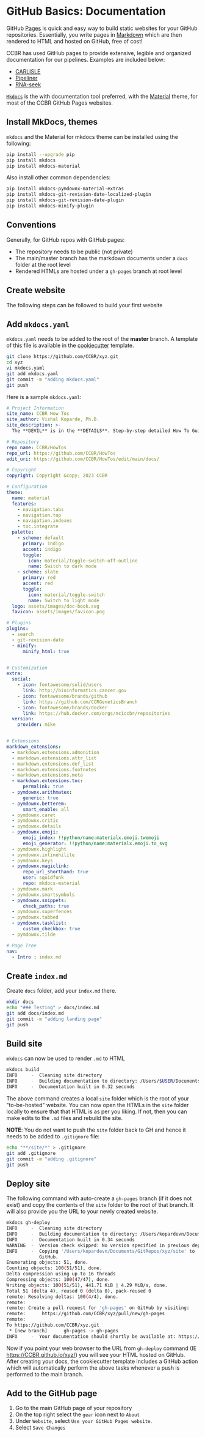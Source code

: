 # GitHub Basics: Documentation
GitHub [Pages](https://pages.github.com/) is quick and easy way to build static websites for your GitHub repositories. Essentially, you write pages in [Markdown](https://www.markdownguide.org/) which are then rendered to HTML and hosted on GitHub, free of cost! 

CCBR has used GitHub pages to provide extensive, legible and organized documentation for our pipelines. Examples are included below:

- [CARLISLE](https://ccbr.github.io/CARLISLE/)
- [Pipeliner](https://ccbr.github.io/pipeliner-docs/)
- [RNA-seek](https://ccbr.github.io/RNA-seek/)

[`Mkdocs`](https://www.mkdocs.org/) is the with documentation tool preferred, with the [Material](https://squidfunk.github.io/mkdocs-material/getting-started/) theme, for most of the CCBR GitHub Pages websites.

## Install MkDocs, themes

`mkdocs` and the Material for mkdocs theme can be installed using the following:

```bash
pip install --upgrade pip
pip install mkdocs
pip install mkdocs-material
```

Also install other common dependencies:

```bash
pip install mkdocs-pymdownx-material-extras
pip install mkdocs-git-revision-date-localized-plugin
pip install mkdocs-git-revision-date-plugin
pip install mkdocs-minify-plugin
```

## Conventions

Generally, for GitHub repos with GitHub pages:

- The repository needs to be public (not private)
- The main/master branch has the markdown documents under a `docs` folder at the root level
- Rendered HTMLs are hosted under a `gh-pages` branch at root level

## Create website

The following steps can be followed to build your first website 

## Add `mkdocs.yaml`

`mkdocs.yaml` needs to be added to the root of the **master** branch. A template of this file is available in the [cookiecutter](https://github.com/CCBR/CCBR_CCBRTechDevCookieCutter) template.

```bash
git clone https://github.com/CCBR/xyz.git
cd xyz
vi mkdocs.yaml
git add mkdocs.yaml
git commit -m "adding mkdocs.yaml"
git push
```

Here is a sample `mkdocs.yaml`:

```yaml
# Project Information
site_name: CCBR How Tos
site_author: Vishal Koparde, Ph.D.
site_description: >-
  The **DEVIL** is in the **DETAILS**. Step-by-step detailed How To Guides for data management and other CCBR-relevant tasks.

# Repository
repo_name: CCBR/HowTos
repo_url: https://github.com/CCBR/HowTos
edit_uri: https://github.com/CCBR/HowTos/edit/main/docs/

# Copyright
copyright: Copyright &copy; 2023 CCBR

# Configuration
theme:
  name: material
  features:
    - navigation.tabs
    - navigation.top
    - navigation.indexes
    - toc.integrate 
  palette:
    - scheme: default
      primary: indigo
      accent: indigo
      toggle:
        icon: material/toggle-switch-off-outline
        name: Switch to dark mode
    - scheme: slate
      primary: red
      accent: red
      toggle:
        icon: material/toggle-switch
        name: Switch to light mode
  logo: assets/images/doc-book.svg
  favicon: assets/images/favicon.png

# Plugins
plugins:
  - search
  - git-revision-date
  - minify:
      minify_html: true


# Customization
extra:
  social:
    - icon: fontawesome/solid/users
      link: http://bioinformatics.cancer.gov
    - icon: fontawesome/brands/github
      link: https://github.com/CCRGeneticsBranch
    - icon: fontawesome/brands/docker
      link: https://hub.docker.com/orgs/nciccbr/repositories
  version:
    provider: mike


# Extensions
markdown_extensions:
  - markdown.extensions.admonition
  - markdown.extensions.attr_list
  - markdown.extensions.def_list
  - markdown.extensions.footnotes
  - markdown.extensions.meta
  - markdown.extensions.toc:
      permalink: true
  - pymdownx.arithmatex:
      generic: true
  - pymdownx.betterem:
      smart_enable: all
  - pymdownx.caret
  - pymdownx.critic
  - pymdownx.details
  - pymdownx.emoji:
      emoji_index: !!python/name:materialx.emoji.twemoji
      emoji_generator: !!python/name:materialx.emoji.to_svg
  - pymdownx.highlight
  - pymdownx.inlinehilite
  - pymdownx.keys
  - pymdownx.magiclink:
      repo_url_shorthand: true
      user: squidfunk
      repo: mkdocs-material
  - pymdownx.mark
  - pymdownx.smartsymbols
  - pymdownx.snippets:
      check_paths: true
  - pymdownx.superfences
  - pymdownx.tabbed
  - pymdownx.tasklist:
      custom_checkbox: true
  - pymdownx.tilde

# Page Tree
nav:
  - Intro : index.md
```

## Create `index.md`

Create `docs` folder, add your `index.md` there.

```bash
mkdir docs
echo "### Testing" > docs/index.md
git add docs/index.md
git commit -m "adding landing page"
git push
```

## Build site

`mkdocs` can now be used to render `.md` to HTML

```bash
mkdocs build
INFO     -  Cleaning site directory
INFO     -  Building documentation to directory: /Users/$USER/Documents/GitRepos/parkit/site
INFO     -  Documentation built in 0.32 seconds
```

The above command creates a local `site` folder which is the root of your "to-be-hosted" website. You can now open the HTMLs in the `site` folder locally to ensure that that HTML is as per you liking. If not, then you can make edits to the `.md` files and rebuild the site.

**NOTE**: You do not want to push the `site` folder back to GH and hence it needs to be added to `.gitignore` file:

```bash
echo "**/site/*" > .gitignore
git add .gitignore
git commit -m "adding .gitignore"
git push
```

## Deploy site

The following command with auto-create a `gh-pages` branch (if it does not exist) and copy the contents of the `site` folder to the root of that branch. It will also provide you the URL to your newly created website.

```bash
mkdocs gh-deploy
INFO     -  Cleaning site directory
INFO     -  Building documentation to directory: /Users/kopardevn/Documents/GitRepos/xyz/site
INFO     -  Documentation built in 0.34 seconds
WARNING  -  Version check skipped: No version specified in previous deployment.
INFO     -  Copying '/Users/kopardevn/Documents/GitRepos/xyz/site' to 'gh-pages' branch and pushing to
            GitHub.
Enumerating objects: 51, done.
Counting objects: 100(51/51), done.
Delta compression using up to 16 threads
Compressing objects: 100(47/47), done.
Writing objects: 100(51/51), 441.71 KiB | 4.29 MiB/s, done.
Total 51 (delta 4), reused 0 (delta 0), pack-reused 0
remote: Resolving deltas: 100(4/4), done.
remote:
remote: Create a pull request for 'gh-pages' on GitHub by visiting:
remote:      https://github.com/CCBR/xyz/pull/new/gh-pages
remote:
To https://github.com/CCBR/xyz.git
 * [new branch]      gh-pages -> gh-pages
INFO     -  Your documentation should shortly be available at: https://CCBR.github.io/xyz/
```

Now if you point your web browser to the URL from `gh-deploy` command (IE https://CCBR.github.io/xyz/) you will see your HTML hosted on GitHub. After creating your docs, the cookiecutter template includes a GitHub action which will automatically perform the above tasks whenever a push is performed to the main branch.

## Add to the GitHub page

1. Go to the main GitHub page of your repository
2. On the top right select the `gear` icon next to `About`
3. Under `Website`, select `Use your GitHub Pages website`.
4. Select `Save Changes`

